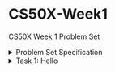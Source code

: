 # CS50X-Week1
CS50X Week 1 Problem Set

<details>
  <summary>Problem Set Specification</summary>
  
  [Specification](https://cs50.harvard.edu/x/2020/psets/1/)
</details>
  
<details>
  <summary>Task 1: Hello</summary>
  
  [Submitted Source Code[() <br>
  [Results](https://submit.cs50.io/check50/9030d5eb4287a9147235870b6a6970a51f162164)
</details>
  
